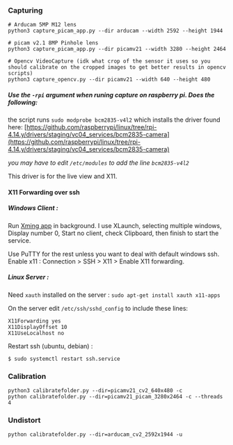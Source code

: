 
### Capturing
```
# Arducam 5MP M12 lens
python3 capture_picam_app.py --dir arducam --width 2592 --height 1944

# picam v2.1 8MP Pinhole lens
python3 capture_picam_app.py --dir picamv21 --width 3280 --height 2464

# Opencv VideoCapture (idk what crop of the sensor it uses so you should calibrate on the cropped images to get better results in opencv scripts)
python3 capture_opencv.py --dir picamv21 --width 640 --height 480
```

##### Use the `-rpi` argument when runing capture on raspberry pi. Does the following:
the script runs `sudo modprobe bcm2835-v4l2` which 
installs the driver found here: [https://github.com/raspberrypi/linux/tree/rpi-4.14.y/drivers/staging/vc04_services/bcm2835-camera](https://github.com/raspberrypi/linux/tree/rpi-4.14.y/drivers/staging/vc04_services/bcm2835-camera)


_you may have to edit `/etc/modules` to add the line `bcm2835-v4l2`_

This driver is for the live view and X11.

#### X11 Forwarding over ssh

##### Windows Client : 
Run [Xming app](https://sourceforge.net/projects/xming/) in background. I use XLaunch, selecting multiple windows, Display number 0, Start no client, check Clipboard, then finish to start the service.

Use PuTTY for the rest unless you want to deal with default windows ssh. Enable x11 : Connection > SSH > X11 > Enable X11 forwarding.

##### Linux Server :

Need `xauth` installed on the server : `sudo apt-get install xauth x11-apps`

On the server edit `/etc/ssh/sshd_config` to include these lines:
```
X11Forwarding yes
X11DisplayOffset 10
X11UseLocalhost no
```
Restart ssh (ubuntu, debian) :

`$ sudo systemctl restart ssh.service`

<!-- Export the display to client :

`$ export DISPLAY=client_ip:0.0`
```
DISPLAY=":0
export DISPLAY
``` -->


### Calibration
```
python3 calibratefolder.py --dir=picamv21_cv2_640x480 -c
python calibratefolder.py --dir=picamv21_picam_3280x2464 -c --threads 4
```

### Undistort
```
python calibratefolder.py --dir=arducam_cv2_2592x1944 -u
```

